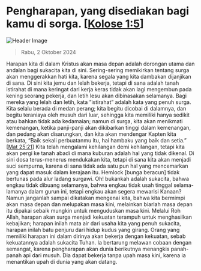 
# Pengharapan, yang disediakan bagi kamu di sorga. [[Kolose 1:5](http://alkitab.sabda.org/?Kolose%201:5)]

![Header Image](https://alkitab.app/slice/sunrise.jpg)

> Rabu, 2 Oktober 2024

Harapan kita di dalam Kristus akan masa depan adalah dorongan utama dan andalan bagi sukacita kita di sini. Sering-sering memikirkan tentang surga akan menggerakkan hati kita, karena segala yang kita dambakan dijanjikan di sana. Di sini kita jemu dan lelah bekerja, tetapi di sana adalah tanah istirahat di mana keringat dari kerja keras tidak akan lagi mengembun pada kening seorang pekerja, dan letih lesu akan dibinasakan selamanya. Bagi mereka yang lelah dan letih, kata ”istirahat” adalah kata yang penuh surga. Kita selalu berada di medan perang; kita begitu dicobai di dalamnya, dan begitu teraniaya oleh musuh dari luar, sehingga kita memiliki hanya sedikit atau bahkan tidak ada kedamaian; namun di surga, kita akan menikmati kemenangan, ketika panji-panji akan dikibarkan tinggi dalam kemenangan, dan pedang akan disarungkan, dan kita akan mendengar Kapten kita berkata, “Baik sekali perbuatanmu itu, hai hambaku yang baik dan setia.” [[Mat 25:21](http://alkitab.sabda.org/?Mat%2025:21)] Kita telah mengalami kehilangan demi kehilangan, tetapi kita akan pergi ke tanah abadi di mana kuburan adalah hal yang tidak dikenal. Di sini dosa terus-menerus mendukakan kita, tetapi di sana kita akan menjadi suci sempurna, karena di sana tidak ada satu pun hal yang mencemarkan yang dapat masuk dalam kerajaan itu. Hemlock [bunga beracun] tidak bertunas pada alur ladang surgawi. Oh! bukankah adalah sukacita, bahwa engkau tidak dibuang selamanya, bahwa engkau tidak usah tinggal selama-lamanya dalam gurun ini, tetapi engkau akan segera mewarisi Kanaan? Namun janganlah sampai dikatakan mengenai kita, bahwa kita bermimpi akan masa depan dan melupakan masa kini, melainkan biarlah masa depan itu dipakai sebaik mungkin untuk menguduskan masa kini. Melalui Roh Allah, harapan akan surga menjadi kekuatan terampuh untuk menghasilkan kebajikan; harapan inilah mata air dari usaha kita yang penuh sukacita, harapan inilah batu penjuru dari hidup kudus yang girang. Orang yang memiliki harapan ini dalam dirinya akan bekerja dengan kekuatan, sebab kekuatannya adalah sukacita Tuhan. Ia bertarung melawan cobaan dengan semangat, karena pengharapan akan dunia berikutnya menangkis panah-panah api dari musuh. Dia dapat bekerja tanpa upah masa kini, karena ia menantikan upah di dunia yang akan datang.
    